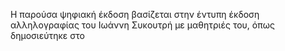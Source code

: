 Η παρούσα ψηφιακή έκδοση βασίζεται στην έντυπη έκδοση αλληλογραφίας του Ιωάννη Συκουτρή με μαθητριές του, όπως δημοσιεύτηκε στο 
